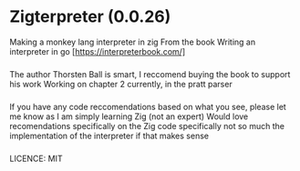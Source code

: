 # Zigterpreter (0.0.26)
Making a monkey lang interpreter in zig
From the book Writing an interpreter in go [https://interpreterbook.com/]

### 
The author Thorsten Ball is smart, I reccomend buying the book to support his work
Working on chapter 2 currently, in the pratt parser

### 
If you have any code reccomendations based on what you see, please let me know as I am simply learning Zig (not an expert)
Would love recomendations specifically on the Zig code specifically not so much the implementation of the interpreter if that makes sense

###
LICENCE: MIT
